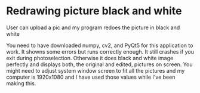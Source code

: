 # Redrawing picture black and white
User can upload a pic and my program redoes the picture in black and white

You need to have downloaded numpy, cv2, and PyQt5 for this application to work.
It showns some errors but runs correctly enough.
It still crashes if you exit during photoselection.
Otherwise it does black and white image perfectly and displays both, the original and edited, pictures on screen.
You might need to adjust system window screen to fit all the pictures and my computer is 1920x1080 and I have used those values
while I've been making this.
